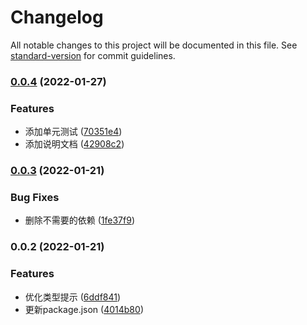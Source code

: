 # Changelog

All notable changes to this project will be documented in this file. See [standard-version](https://github.com/conventional-changelog/standard-version) for commit guidelines.

### [0.0.4](https://github.com/ckpack/fetch-helper/compare/v0.0.3...v0.0.4) (2022-01-27)


### Features

* 添加单元测试 ([70351e4](https://github.com/ckpack/fetch-helper/commit/70351e4c101b75e57d8d824b8c56a7b74b7ab5da))
* 添加说明文档 ([42908c2](https://github.com/ckpack/fetch-helper/commit/42908c2dc241e845b94e39580ca2789bad5a98e6))

### [0.0.3](https://github.com/ckpack/fetch-helper/compare/v0.0.2...v0.0.3) (2022-01-21)


### Bug Fixes

* 删除不需要的依赖 ([1fe37f9](https://github.com/ckpack/fetch-helper/commit/1fe37f94da50b8d7ef6d16bfeb7b12dbf7d3ca71))

### 0.0.2 (2022-01-21)


### Features

* 优化类型提示 ([6ddf841](https://github.com/ckpack/fetch-helper/commit/6ddf8416d4494c2798b9634b0dc7e17e551e35a0))
* 更新package.json ([4014b80](https://github.com/ckpack/fetch-helper/commit/4014b801457f37abe58fdea3b0a85f597b5234e9))
